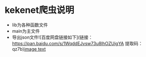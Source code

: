 # kekenet爬虫说明

- lib为各种函数文件
- main为主文件
- 导出json文件![百度网盘链接如下](链接：https://pan.baidu.com/s/1WqddEJvsw73u8lhOZUigYA 
提取码：qz7b)[image text](导出.png)
